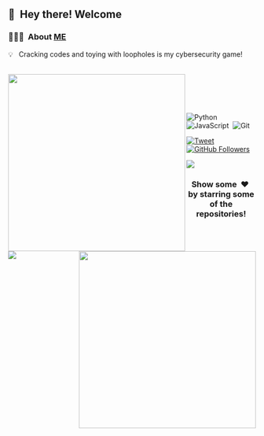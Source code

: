 <h2>👋 &nbsp;Hey there! Welcome </h2>

### 👨🏻‍💻 &nbsp;About [ME](https://medahad.github.io/) 

               
💡 &nbsp; Cracking codes and toying with loopholes is my cybersecurity game!


<br><img align="left" src="https://github-readme-stats.vercel.app/api?username=medahad&count_private=true&show_icons=true&theme=chartreuse-dark" style='width:360px'><img style='width:360px' align="right" src="https://github-readme-stats.vercel.app/api/top-langs/?username=hktalent&layout=compact&theme=chartreuse-dark&langs_count=8">
<br>


<br>
<img align=left src=https://profile-counter.glitch.me/MEDAHAD/count.svg>
<br>


![Python](https://img.shields.io/badge/-Python-05122A?style=flat&logo=python)&nbsp;
![JavaScript](https://img.shields.io/badge/-JavaScript-05122A?style=flat&logo=javascript)&nbsp;
![Git](https://img.shields.io/badge/-Git-05122A?style=flat&logo=git)&nbsp;


[![Tweet](https://img.shields.io/twitter/url/http/techninja_.svg?style=social)](https://twitter.com/intent/follow?screen_name=techninja_) [![GitHub Followers](https://img.shields.io/github/followers/medahad.svg?style=social&label=Follow)](https://github.com/hktalent/)
<p>
<a href="https://linkedin.com/in/medhane-hadush/"><img src="https://img.shields.io/badge/Medhane-Hadush-blue/?style=flat&logo=Linkedin&logoColor=white"/></a>
</p>


<!-- [![Top Langs](https://github-readme-stats.vercel.app/api/top-langs/?username=varadbhogayata&layout=compact)](https://github.com/anuraghazra/github-readme-stats) -->
<div align="center">
<h3 align="center">Show some &nbsp;❤️&nbsp; by starring some of the repositories!</h3>

<!--[website]: -->
[linkedin]: https://www.linkedin.com/in/medhane-hadush/
[Twitter]: https://twitter.com/Medhanye_
